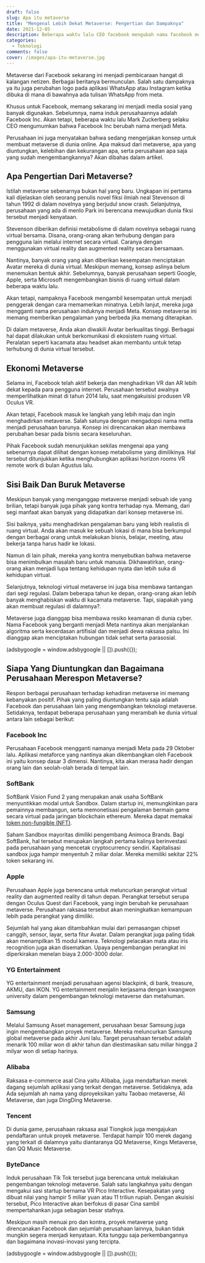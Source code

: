 ```yaml
---
draft: false
slug: Apa itu metaverse
title: "Mengenal Lebih Dekat Metaverse: Pengertian dan Dampaknya"
date: 2021-12-05
description: Beberapa waktu lalu CEO facebook mengubah nama facebook menjadi Meta
categories:
  - Teknologi
comments: false
cover: /images/apa-itu-metaverse.jpg
---
```

Metaverse dari Facebook sekarang ini menjadi pembicaraan hangat di kalangan netizen. Berbagai beritanya bermunculan. Salah satu dampaknya ya itu juga perubahan logo pada aplikasi WhatsApp atau Instagram ketika dibuka di mana di bawahnya ada tulisan WhatsApp from meta.

Khusus untuk Facebook, memang sekarang ini menjadi media sosial yang banyak digunakan. Sebelumnya, nama induk perusahaannya adalah Facebook Inc. Akan tetapi, beberapa waktu lalu Mark Zuckerberg selaku CEO mengumumkan bahwa Facebook Inc berubah nama menjadi Meta.

Perusahaan ini juga menyatakan bahwa sedang mengerjakan konsep untuk membuat metaverse di dunia online. Apa maksud dari metaverse, apa yang diuntungkan, kelebihan dan kekurangan apa, serta perusahaan apa saja yang sudah mengembangkannya? Akan dibahas dalam artikel.

## Apa Pengertian Dari Metaverse?

Istilah metaverse sebenarnya bukan hal yang baru. Ungkapan ini pertama kali dijelaskan oleh seorang penulis novel fiksi ilmiah neal Stevenson di tahun 1992 di dalam novelnya yang berjudul snow crash. Selanjutnya, perusahaan yang ada di menlo Park ini berencana mewujudkan dunia fiksi tersebut menjadi kenyataan.

Stevenson diberikan definisi metabolisme di dalam novelnya sebagai ruang virtual bersama. Disana, orang-orang akan terhubung dengan para pengguna lain melalui internet secara virtual. Caranya dengan menggunakan virtual reality dan augmented reality secara bersamaan.

Nantinya, banyak orang yang akan diberikan kesempatan menciptakan Avatar mereka di dunia virtual. Meskipun memang, konsep aslinya belum menemukan bentuk akhir. Sebelumnya, banyak perusahaan seperti Google, Apple, serta Microsoft mengembangkan bisnis di ruang virtual dalam beberapa waktu lalu.

Akan tetapi, nampaknya Facebook mengambil kesempatan untuk menjadi penggerak dengan cara memamerkan minatnya. Lebih lanjut, mereka juga mengganti nama perusahaan induknya menjadi Meta. Konsep metaverse ini memang memberikan pengalaman yang berbeda jika memang diterapkan.

Di dalam metaverse, Anda akan diwakili Avatar berkualitas tinggi. Berbagai hal dapat dilakukan untuk berkomunikasi di ekosistem ruang virtual. Peralatan seperti kacamata atau headset akan membantu untuk tetap terhubung di dunia virtual tersebut.

## Ekonomi Metaverse

Selama ini, Facebook telah aktif bekerja dan menghadirkan VR dan AR lebih dekat kepada para pengguna internet. Perusahaan tersebut awalnya memperlihatkan minat di tahun 2014 lalu, saat mengakuisisi produsen VR Oculus VR.

Akan tetapi, Facebook masuk ke langkah yang lebih maju dan ingin menghadirkan metaverse. Salah satunya dengan mengadopsi nama metta menjadi perusahaan barunya. Konsep ini direncanakan akan membawa perubahan besar pada bisnis secara keseluruhan.

Pihak Facebook sudah menunjukkan sekilas mengenai apa yang sebenarnya dapat dilihat dengan konsep metabolisme yang dimilikinya. Hal tersebut ditunjukkan ketika menghubungkan aplikasi horizon rooms VR remote work di bulan Agustus lalu.

## Sisi Baik Dan Buruk Metaverse

Meskipun banyak yang menganggap metaverse menjadi sebuah ide yang brilian, tetapi banyak juga pihak yang kontra terhadap nya. Memang, dari segi manfaat akan banyak yang didapatkan dari konsep metaverse ini.

Sisi baiknya, yaitu menghadirkan pengalaman baru yang lebih realistis di ruang virtual. Anda akan masuk ke sebuah lokasi di mana bisa berkumpul dengan berbagai orang untuk melakukan bisnis, belajar, meeting, atau bekerja tanpa harus hadir ke lokasi.

Namun di lain pihak, mereka yang kontra menyebutkan bahwa metaverse bisa menimbulkan masalah baru untuk manusia. Dikhawatirkan, orang-orang akan menjadi lupa tentang kehidupan nyata dan lebih suka di kehidupan virtual.

Selanjutnya, teknologi virtual metaverse ini juga bisa membawa tantangan dari segi regulasi. Dalam beberapa tahun ke depan, orang-orang akan lebih banyak menghabiskan waktu di kacamata metaverse. Tapi, siapakah yang akan membuat regulasi di dalamnya?.

Metaverse juga dianggap bisa membawa resiko keamanan di dunia cyber. Nama Facebook yang berganti menjadi Meta nantinya akan menjalankan algoritma serta kecerdasan artifisial dan menjadi dewa raksasa palsu. Ini dianggap akan menciptakan hubungan tidak sehat serta parasosial.

(adsbygoogle = window.adsbygoogle || \[\]).push({});

## Siapa Yang Diuntungkan dan Bagaimana Perusahaan Merespon Metaverse?

Respon berbagai perusahaan terhadap kehadiran metaverse ini memang kebanyakan positif. Pihak yang paling diuntungkan tentu saja adalah Facebook dan perusahaan lain yang mengembangkan teknologi metaverse. Setidaknya, terdapat beberapa perusahaan yang merambah ke dunia virtual antara lain sebagai berikut:

### Facebook Inc

Perusahaan Facebook mengganti namanya menjadi Meta pada 29 Oktober lalu. Aplikasi metaforce yang nantinya akan dikembangkan oleh Facebook ini yaitu konsep dasar 3 dimensi. Nantinya, kita akan merasa hadir dengan orang lain dan seolah-olah berada di tempat lain.

### SoftBank

SoftBank Vision Fund 2 yang merupakan anak usaha SoftBank menyuntikkan modal untuk Sandbox. Dalam startup ini, memungkinkan para pemainnya membangun, serta memonetisasi pengalaman bermain game secara virtual pada jaringan blockchain ethereum. Mereka dapat memakai [token non-fungible (NFT)](https://jundi.web.id/posts/apa-itu-nft/).

Saham Sandbox mayoritas dimiliki pengembang Animoca Brands. Bagi SoftBank, hal tersebut merupakan langkah pertama kalinya berinvestasi pada perusahaan yang mencetak cryptocurrency sendiri. Kapitalisasi sandbox juga hampir menyentuh 2 miliar dolar. Mereka memiliki sekitar 22% token sekarang ini.

### Apple

Perusahaan Apple juga berencana untuk meluncurkan perangkat virtual reality dan augmented reality di tahun depan. Perangkat tersebut serupa dengan Oculus Quest dari Facebook, yang ingin berubah ke perusahaan metaverse. Perusahaan raksasa tersebut akan meningkatkan kemampuan lebih pada perangkat yang dimiliki.

Sejumlah hal yang akan ditambahkan mulai dari pemasangan chipset canggih, sensor, layar, serta fitur Avatar. Dalam perangkat juga paling tidak akan menampilkan 15 modul kamera. Teknologi pelacakan mata atau iris recognition juga akan disematkan. Upaya pengembangan perangkat ini diperkirakan menelan biaya 2.000-3000 dolar.

### YG Entertainment

YG entertainment menjadi perusahaan agensi blackpink, di bank, treasure, AKMU, dan IKON. YG entertainment menjalin kerjasama dengan kwangwon university dalam pengembangan teknologi metaverse dan metahuman.

### Samsung

Melalui Samsung Asset management, perusahaan besar Samsung juga ingin mengembangkan proyek metaverse. Mereka meluncurkan Samsung global metaverse pada akhir Juni lalu. Target perusahaan tersebut adalah menarik 100 miliar won di akhir tahun dan diestimasikan satu miliar hingga 2 milyar won di setiap harinya.

### Alibaba

Raksasa e-commerce asal Cina yaitu Alibaba, juga mendaftarkan merek dagang sejumlah aplikasi yang terkait dengan metaverse. Setidaknya, ada Ada sejumlah ah nama yang diproyeksikan yaitu Taobao metaverse, Ali Metaverse, dan juga DingDing Metaverse.

### Tencent

Di dunia game, perusahaan raksasa asal Tiongkok juga mengajukan pendaftaran untuk proyek metaverse. Terdapat hampir 100 merek dagang yang terkait di dalamnya yaitu diantaranya QQ Metaverse, Kings Metaverse, dan QQ Music Metaverse.

### ByteDance

Induk perusahaan Tik Tok tersebut juga berencana untuk melakukan pengembangan teknologi metaverse. Salah satu langkahnya yaitu dengan mengakui sasi startup bernama VR Pico Interactive. Kesepakatan yang dibuat nilai yang hampir 5 miliar yuan atau 11 triliun rupiah. Dengan akuisisi tersebut, Pico Interactive akan berfokus di pasar Cina sambil mempertahankan juga sebagian besar stafnya.

Meskipun masih menuai pro dan kontra, proyek metaverse yang direncanakan Facebook dan sejumlah perusahaan lainnya, bukan tidak mungkin segera menjadi kenyataan. Kita tunggu saja perkembangannya dan bagaimana inovasi-inovasi yang tercipta.

(adsbygoogle = window.adsbygoogle || \[\]).push({});
